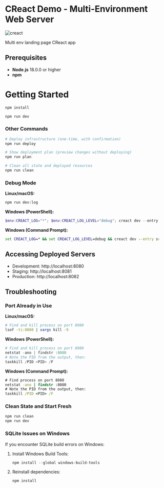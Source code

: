 # CReact Demo - Multi-Environment Web Server

![creact](https://i.postimg.cc/8P66GnT3/banner.jpg)

Multi env landing page CReact app

## Prerequisites

- **Node.js** 18.0.0 or higher
- **npm** 

# Getting Started
```cmd
npm install
```

```cmd
npm run dev
```

### Other Commands

```bash
# Deploy infrastructure (one-time, with confirmation)
npm run deploy

# Show deployment plan (preview changes without deploying)
npm run plan

# Clean all state and deployed resources
npm run clean
```

### Debug Mode

**Linux/macOS:**
```bash
npm run dev:log
```

**Windows (PowerShell):**
```powershell
$env:CREACT_LOG="*"; $env:CREACT_LOG_LEVEL="debug"; creact dev --entry src/app.tsx --auto-approve --verbose 2>&1 | Tee-Object debug.log
```

**Windows (Command Prompt):**
```cmd
set CREACT_LOG=* && set CREACT_LOG_LEVEL=debug && creact dev --entry src/app.tsx --auto-approve --verbose > debug.log 2>&1
```
## Accessing Deployed Servers

- Development: http://localhost:8080
- Staging: http://localhost:8081
- Production: http://localhost:8082

## Troubleshooting

### Port Already in Use

**Linux/macOS:**
```bash
# Find and kill process on port 8080
lsof -ti:8080 | xargs kill -9
```

**Windows (PowerShell):**
```powershell
# Find and kill process on port 8080
netstat -ano | findstr :8080
# Note the PID from the output, then:
taskkill /PID <PID> /F
```

**Windows (Command Prompt):**
```cmd
# Find process on port 8080
netstat -ano | findstr :8080
# Note the PID from the output, then:
taskkill /PID <PID> /F
```

### Clean State and Start Fresh

```bash
npm run clean
npm run dev
```

### SQLite Issues on Windows

If you encounter SQLite build errors on Windows:
1. Install Windows Build Tools:
   ```powershell
   npm install --global windows-build-tools
   ```
2. Reinstall dependencies:
   ```bash
   npm install
   ```
